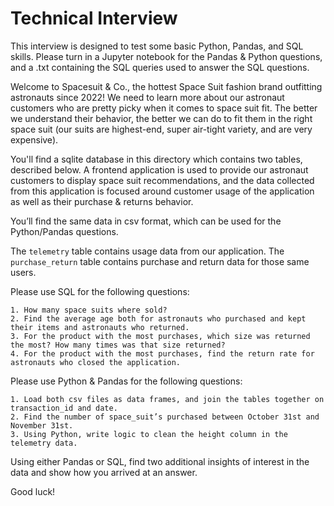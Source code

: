 # Technical Interview

This interview is designed to test some basic Python, Pandas, and SQL skills. Please turn in a Jupyter notebook for the Pandas & Python questions, and a .txt containing the SQL queries used to answer the SQL questions.

Welcome to Spacesuit & Co., the hottest Space Suit fashion brand outfitting astronauts since 2022! We need to learn more about our astronaut customers who are pretty picky when it comes to space suit fit. The better we understand their behavior, the better we can do to fit them in the right space suit (our suits are highest-end, super air-tight variety, and are very expensive).

You'll find a sqlite database in this directory which contains two tables, described below. A frontend application is used to provide our astronaut customers to display space suit recommendations, and the data collected from this application is focused around customer usage of the application as well as their purchase & returns behavior.

You’ll find the same data in csv format, which can be used for the Python/Pandas questions.

The `telemetry` table contains usage data from our application.
The `purchase_return` table contains purchase and return data for those same users. 

Please use SQL for the following questions:

    1. How many space suits where sold?
    2. Find the average age both for astronauts who purchased and kept their items and astronauts who returned.
    3. For the product with the most purchases, which size was returned the most? How many times was that size returned?
    4. For the product with the most purchases, find the return rate for astronauts who closed the application.

Please use Python & Pandas for the following questions:

    1. Load both csv files as data frames, and join the tables together on transaction_id and date.
    2. Find the number of space_suit’s purchased between October 31st and November 31st.
    3. Using Python, write logic to clean the height column in the telemetry data.

Using either Pandas or SQL, find two additional insights of interest in the data and show how you arrived at an answer.

Good luck!